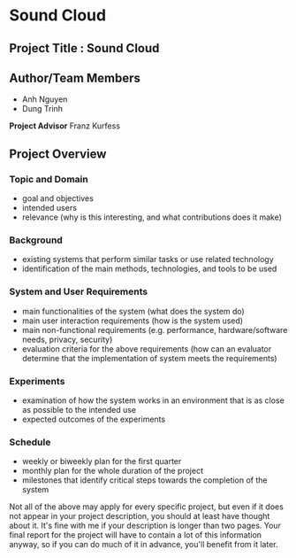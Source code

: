 # Sound Cloud 

## Project Title : Sound Cloud
## Author/Team Members
  - Anh Nguyen
  - Dung Trinh

  <b>Project Advisor</b> Franz Kurfess

## Project Overview

### Topic and Domain
  - goal and objectives
  - intended users
  - relevance (why is this interesting, and what contributions does it make)

### Background
  - existing systems that perform similar tasks or use related technology
  - identification of the main methods, technologies, and tools to be used

### System and User Requirements
  - main functionalities of the system (what does the system do)
  - main user interaction requirements (how is the system used)
  - main non-functional requirements (e.g. performance, hardware/software needs, privacy, security)
  - evaluation criteria for the above requirements (how can an evaluator determine that the implementation of system meets the requirements)

### Experiments
  - examination of how the system works in an environment that is as close as possible to the intended use
  - expected outcomes of the experiments

### Schedule
  - weekly or biweekly plan for the first quarter
  - monthly plan for the whole duration of the project
  - milestones that identify critical steps towards the completion of the system

Not all of the above may apply for every specific project, but even if it does not appear in your project description, you should at least have thought about it.
It's fine with me if your description is longer than two pages. Your final report for the project will have to contain a lot of this information anyway, so if you can do much of it in advance, you'll benefit from it later.

